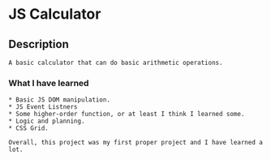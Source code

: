 # JS Calculator

## Description

    A basic calculator that can do basic arithmetic operations.

### What I have learned

    * Basic JS DOM manipulation.
    * JS Event Listners
    * Some higher-order function, or at least I think I learned some.
    * Logic and planning.
    * CSS Grid.

    Overall, this project was my first proper project and I have learned a lot.
